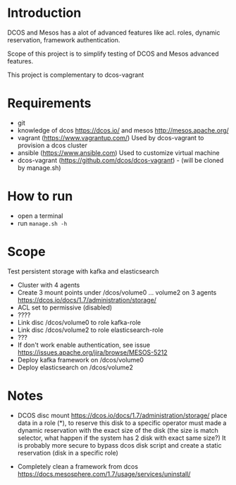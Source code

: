 # Introduction

DCOS and Mesos has a alot of advanced features like acl. roles, dynamic reservation, framework authentication.

Scope of this project is to simplify testing of DCOS and Mesos advanced features.


This project is complementary to dcos-vagrant

# Requirements

- git
- knowledge of dcos https://dcos.io/ and mesos http://mesos.apache.org/
- vagrant (https://www.vagrantup.com/) Used by dcos-vagrant to provision a dcos cluster
- ansible (https://www.ansible.com) Used to customize virtual machine
- dcos-vagrant (https://github.com/dcos/dcos-vagrant) - (will be cloned by manage.sh)

# How to run
- open a terminal
- run `manage.sh -h`

# Scope

Test persistent storage with kafka and elasticsearch

- Cluster with 4 agents
- Create 3 mount points under /dcos/volume0 ... volume2 on 3 agents https://dcos.io/docs/1.7/administration/storage/
- ACL set to permissive (disabled)
- ????
- Link disc /dcos/volume0 to role kafka-role
- Link disc /dcos/volume2 to role elasticsearch-role
- ???
- If don't work enable authentication, see issue https://issues.apache.org/jira/browse/MESOS-5212
- Deploy kafka framework on /dcos/volume0
- Deploy elasticsearch on /dcos/volume2

# Notes

- DCOS disc mount https://dcos.io/docs/1.7/administration/storage/ place data in a role (*), to reserve this disk to a specific operator
must made a dynamic reservation with the exact size of the disk (the size is match selector, what happen if the system has 2 disk with exact same size?)
It is probably more secure to bypass dcos disk script and create a static reservation (disk in a specific role)

- Completely clean a framework from dcos https://docs.mesosphere.com/1.7/usage/services/uninstall/
